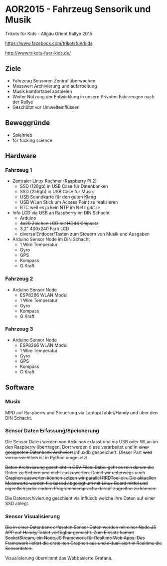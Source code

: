 AOR2015 - Fahrzeug Sensorik und Musik
=======

Trikots für Kids - Allgäu Orient Rallye 2015

https://www.facebook.com/trikotsfuerkids

http://www.trikots-fuer-kids.de/

## Ziele

  * Fahrzeug Sensoren Zentral überwachen
  * Messwert Archivierung und aufarbeitung
  * Musik komfortabel abspielen
  * Weiter Nutzung der Entwicklung in unsern Privaten Fahrzeugen nach der Rallye
  * Geschützt vor Umwelteinflüssen
  
## Beweggründe

  * Spieltrieb
  * for fucking science

## Hardware

### Fahrzeug 1

  * Zentraler Linux Rechner (Raspberry PI 2) 
    - SSD (128gb) in USB Case für Datenbanken
    - SSD (256gb) in USB Case für Musik
    - USB Soundkarte für den guten Klang
    - USB WLan Stick um Access Point zu realisieren 
    - RTC weil es ja kein NTP im Netz gibt :>
  * Info LCD via USB an Raspberry im DIN Schacht
    - Arduino 
    - ~~4x20 Zeichen LCD mit HD44 Chipsatz~~
    - 3,2" 400x240 Farb LCD
    - diverse Endocer/Tasten zum Steuern von Musik und Ausgaben
  * Arduino Sensor Node im DIN Schacht
    - 1 Wire Temperatur
    - Gyro
    - GPS
    - Kompass
    - G Kraft

### Fahrzeug 2

  * Arduino Sensor Node
    - ESP8266 WLAN Modul
    - 1 Wire Temperatur
    - Gyro
    - Kompass
    - G Kraft

### Fahrzeug 3

  * Arduino Sensor Node
    - ESP8266 WLAN Modul
    - 1 Wire Temperatur
    - Gyro
    - GPS
    - Kompass
    - G Kraft

## Software

### Musik

MPD auf Raspberry und Steuerung via Laptop/Tablet/Handy und über den DIN Schacht.

### Sensor Daten Erfassung/Speicherung

Die Sensor Daten werden von Arduinos erfasst und via USB oder WLan an den Raspberry übertragen. Dort werden diese verarbeitet und in ~~einer geeigneten Datenbank Archiviert~~ influxdb gespeichert. 
Dieser Part ~~wird vorraussichtlich~~ ist in Python umgesetzt. 

~~Daten Archivierung geschieht in CSV Files. Dabei geht es rein darum die Daten zu Sichern und nicht auszuwerten.
Damit wir unterwegs auch Graphen auswerten können setzen wir parallel RRDTool ein. 
Die aktuellen Messwerte werden file based abgelegt um mit Linux Board mittel und eigentlich jeder andern Programmiersprache darauf zugreifen zu können.~~

Die Datenarchivierung geschieht via influxdb welche ihre Daten auf einer SSD ablegt.

### Sensor Visualisierung

~~Die in einer Datenbank erfassten Sensor Daten werden mit einer Node.JS APP auf Handy/Tablet verfügbar gemacht. Zum Einsatz kommt SocketStream, ein Node.JS Framework für Realtime Web Apps.
Das Framework liefert die erstellten Graphen aus und aktuallisiert in Realtime die Sensordaten.~~

Visualisierung übernimmt das Webbasierte Grafana.